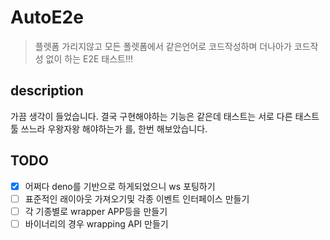 # AutoE2e
> 플렛폼 가리지않고 모든 폴렛폼에서 같은언어로 코드작성하며 더나아가 코드작성 없이 하는 E2E 태스트!!!
## description
가끔 생각이 들었습니다.
결국 구현해야하는 기능은 같은데 태스트는 서로 다른 태스트툴 쓰느라 우왕자왕 해야하는가 를,
한번 해보았습니다.

## TODO 
- [x] 어쩌다 deno를 기반으로 하게되었으니 ws 포팅하기
- [ ] 표준적인 래이아웃 가져오기및 각종 이벤트 인터페이스 만들기
- [ ] 각 기종별로 wrapper APP등을 만들기
- [ ] 바이너리의 경우 wrapping API 만들기